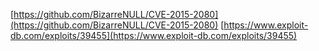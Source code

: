 [https://github.com/BizarreNULL/CVE-2015-2080](https://github.com/BizarreNULL/CVE-2015-2080)
[https://www.exploit-db.com/exploits/39455](https://www.exploit-db.com/exploits/39455)
